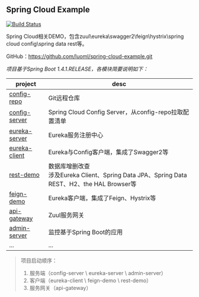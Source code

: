
## Spring Cloud Example  

[![Build Status](https://travis-ci.org/luoml/spring-cloud-example.png?branch=master)](https://travis-ci.org/luoml/spring-cloud-example)

Spring Cloud相关DEMO，包含zuul\eureka\swagger2\feign\hystrix\spring cloud config\spring data rest等。  

GitHub：<https://github.com/luoml/spring-cloud-example.git>  


_项目基于Spring Boot 1.4.1.RELEASE，各模块简要说明如下：_  

|project|desc|  
|---|---|  
|[config-repo](config-repo/README.md)|Git远程仓库|  
|[config-server](config-server/README.md)|Spring Cloud Config Server，从config-repo拉取配置清单|  
|[eureka-server](eureka-server/README.md)|Eureka服务注册中心|  
|[eureka-client](eureka-client/README.md)|Eureka与Config客户端，集成了Swagger2等|  
|[rest-demo](rest-demo/README.md)|数据库增删改查<br>涉及Eureka Client、Spring Data JPA、Spring Data REST、H2、the HAL Browser等|  
|[feign-demo](feign-demo/README.md)|Eureka客户端，集成了Feign、Hystrix等|  
|[api-gateway](api-gateway/README.md)|Zuul服务网关|  
|[admin-server](admin-server/README.md)|监控基于Spring Boot的应用|  
|...|...|  

> 项目启动顺序：  
> 1. 服务端（config-server \ eureka-server \ admin-server）  
> 2. 客户端（eureka-client \ feign-demo \ rest-demo）  
> 3. 服务网关（api-gateway）  


